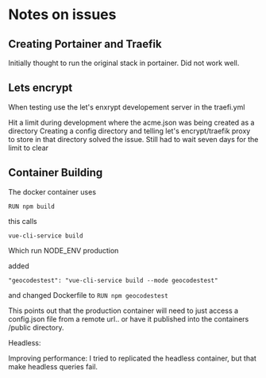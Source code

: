 # Notes on issues

## Creating Portainer and Traefik
 Initially thought to run the original stack in portainer.
 Did not work well. 
 
## Lets encrypt
When testing use the let's enxrypt developement server in the traefi.yml

Hit a limit during development where the acme.json was being created as a directory
Creating a config directory and telling let's encrypt/traefik proxy to store in that 
directory solved the issue. Still had to wait seven days for the limit to clear

## Container Building
The docker container uses

`RUN npm build`

this calls

`vue-cli-service build`

Which run NODE_ENV production

added

`"geocodestest": "vue-cli-service build --mode geocodestest"`

and changed Dockerfile to
`RUN npm geocodestest`

This points out that the production container will need to just access a config.json 
file from a remote url.. or have it published into the containers
/public directory.

Headless:

Improving performance: 
I tried to replicated the headless container, but that make headless queries fail.

